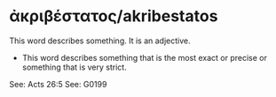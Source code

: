 # ἀκριβέστατος/akribestatos  

This word describes something. It is an adjective.

* This word describes something that is the most exact or precise or something that is very strict.


See: Acts 26:5
See: G0199
